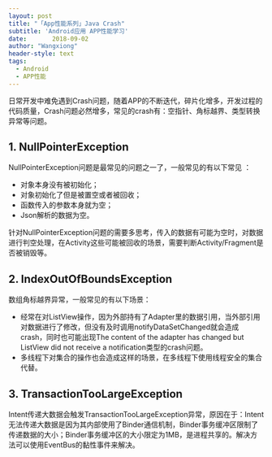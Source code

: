 ```yaml
---
layout: post
title: "「App性能系列」Java Crash"
subtitle: 'Android应用 APP性能学习'
date:       2018-09-02
author: "Wangxiong"
header-style: text
tags:
  - Android
  - APP性能
---
```

日常开发中难免遇到Crash问题，随着APP的不断迭代，碎片化增多，开发过程的代码质量，Crash问题必然增多，常见的crash有：空指针、角标越界、类型转换异常等问题。

## 1. NullPointerException

NullPointerException问题是最常见的问题之一了，一般常见的有以下常见 ：

- 对象本身没有被初始化；
- 对象初始化了但是被置空或者被回收；
- 函数传入的参数本身就为空；
- Json解析的数据为空。

针对NullPointerException问题的需要多思考，传入的数据有可能为空时，对数据进行判空处理，在Activity这些可能被回收的场景，需要判断Activity/Fragment是否被销毁等。

## 2. IndexOutOfBoundsException

数组角标越界异常，一般常见的有以下场景：

- 经常在对ListView操作，因为外部持有了Adapter里的数据引用，当外部引用对数据进行了修改，但没有及时调用notifyDataSetChanged就会造成 crash，同时也可能出现The content of the adapter has changed but ListView did not receive a notification类型的crash问题。
- 多线程下对集合的操作也会造成这样的场景，在多线程下使用线程安全的集合代替。

## 3. TransactionTooLargeException

Intent传递大数据会触发TransactionTooLargeException异常，原因在于：Intent无法传递大数据是因为其内部使用了Binder通信机制，Binder事务缓冲区限制了传递数据的大小；Binder事务缓冲区的大小限定为1MB，是进程共享的。解决方法可以使用EventBus的黏性事件来解决。

